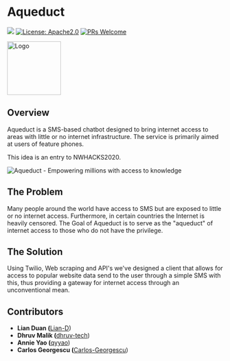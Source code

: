# Aqueduct

![](https://api.travis-ci.org/Lian-D/Summary.JS.svg?branch=master) [![License: Apache2.0](https://img.shields.io/badge/License-Apache%202.0-yellow.svg)](https://opensource.org/licenses/MIT)
 [![PRs Welcome](https://img.shields.io/badge/PRs-welcome-brightgreen.svg?style=flat-square)](http://makeapullrequest.com)
 
 <img src="https://i.imgur.com/5HjpNj6.png" title="Logo" height="125px"/>

## Overview
Aqueduct is a SMS-based chatbot designed to bring internet access to areas with little or no internet infrastructure. The service is primarily aimed at users of feature phones.

This idea is an entry to NWHACKS2020.

<img src="https://imgur.com/eftFdNH.png" title="Aqueduct - Empowering millions with access to knowledge"/>

## The Problem
Many people around the world have access to SMS but are exposed to little or no internet access. Furthermore, in certain countries the Internet is heavily censored.
The Goal of Aqueduct is to serve as the "aqueduct" of internet access to those who do not have the privilege.

## The Solution
Using Twilio, Web scraping and API's we've designed a client that allows for access to popular website data send to the user through a simple SMS
with this, thus providing a gateway for internet access through an unconventional mean.

## Contributors
<ul>
 <li><b>Lian Duan (</b><a href="https://github.com/Lian-D">Lian-D</a>)</li>
 <li><b>Dhruv Malik (</b><a href="https://github.com/dhruv-tech">dhruv-tech</a>)</li>
 <li><b>Annie Yao (</b><a href="https://github.com/qyyao">qyyao</a>)</li>
 <li><b>Carlos Georgescu (</b><a href="https://github.com/Carlos-Georgescu">Carlos-Georgescu</a>)</li>
</ul>
